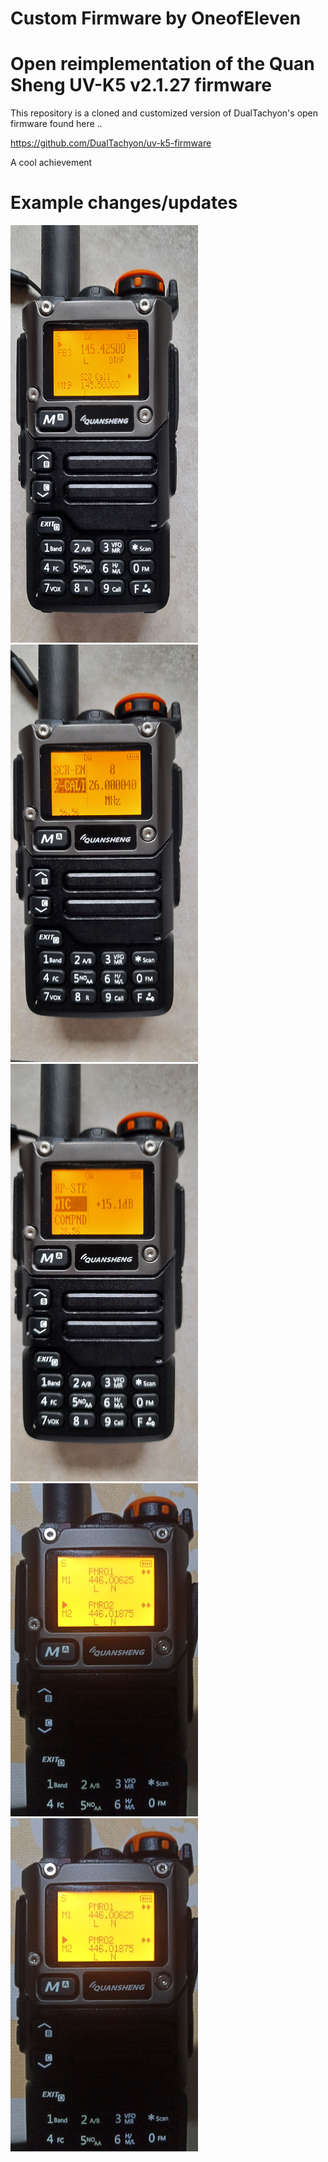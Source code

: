 # Custom Firmware by OneofEleven
# Open reimplementation of the Quan Sheng UV-K5 v2.1.27 firmware

This repository is a cloned and customized version of DualTachyon's open firmware found here ..

https://github.com/DualTachyon/uv-k5-firmware

A cool achievement

# Example changes/updates

<p float="left">
  <img src="image1.png" width="300" />
  <img src="image2.png" width="300" />
  <img src="image3.png" width="300" />
  <img src="image4.jpg" width="300" />
  <img src="image5.jpg" width="300" />
</p>
